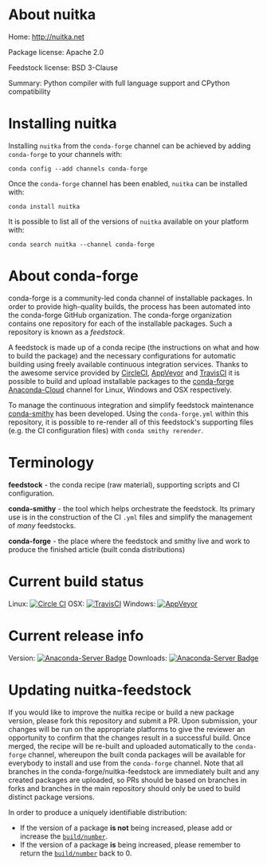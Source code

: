 About nuitka
============

Home: http://nuitka.net

Package license: Apache 2.0

Feedstock license: BSD 3-Clause

Summary: Python compiler with full language support and CPython compatibility



Installing nuitka
=================

Installing `nuitka` from the `conda-forge` channel can be achieved by adding `conda-forge` to your channels with:

```
conda config --add channels conda-forge
```

Once the `conda-forge` channel has been enabled, `nuitka` can be installed with:

```
conda install nuitka
```

It is possible to list all of the versions of `nuitka` available on your platform with:

```
conda search nuitka --channel conda-forge
```


About conda-forge
=================

conda-forge is a community-led conda channel of installable packages.
In order to provide high-quality builds, the process has been automated into the
conda-forge GitHub organization. The conda-forge organization contains one repository
for each of the installable packages. Such a repository is known as a *feedstock*.

A feedstock is made up of a conda recipe (the instructions on what and how to build
the package) and the necessary configurations for automatic building using freely
available continuous integration services. Thanks to the awesome service provided by
[CircleCI](https://circleci.com/), [AppVeyor](http://www.appveyor.com/)
and [TravisCI](https://travis-ci.org/) it is possible to build and upload installable
packages to the [conda-forge](https://anaconda.org/conda-forge)
[Anaconda-Cloud](http://docs.anaconda.org/) channel for Linux, Windows and OSX respectively.

To manage the continuous integration and simplify feedstock maintenance
[conda-smithy](http://github.com/conda-forge/conda-smithy) has been developed.
Using the ``conda-forge.yml`` within this repository, it is possible to re-render all of
this feedstock's supporting files (e.g. the CI configuration files) with ``conda smithy rerender``.


Terminology
===========

**feedstock** - the conda recipe (raw material), supporting scripts and CI configuration.

**conda-smithy** - the tool which helps orchestrate the feedstock.
                   Its primary use is in the construction of the CI ``.yml`` files
                   and simplify the management of *many* feedstocks.

**conda-forge** - the place where the feedstock and smithy live and work to
                  produce the finished article (built conda distributions)

Current build status
====================

Linux: [![Circle CI](https://circleci.com/gh/conda-forge/nuitka-feedstock.svg?style=shield)](https://circleci.com/gh/conda-forge/nuitka-feedstock)
OSX: [![TravisCI](https://travis-ci.org/conda-forge/nuitka-feedstock.svg?branch=master)](https://travis-ci.org/conda-forge/nuitka-feedstock)
Windows: [![AppVeyor](https://ci.appveyor.com/api/projects/status/github/conda-forge/nuitka-feedstock?svg=True)](https://ci.appveyor.com/project/conda-forge/nuitka-feedstock/branch/master)

Current release info
====================
Version: [![Anaconda-Server Badge](https://anaconda.org/conda-forge/nuitka/badges/version.svg)](https://anaconda.org/conda-forge/nuitka)
Downloads: [![Anaconda-Server Badge](https://anaconda.org/conda-forge/nuitka/badges/downloads.svg)](https://anaconda.org/conda-forge/nuitka)


Updating nuitka-feedstock
=========================

If you would like to improve the nuitka recipe or build a new
package version, please fork this repository and submit a PR. Upon submission,
your changes will be run on the appropriate platforms to give the reviewer an
opportunity to confirm that the changes result in a successful build. Once
merged, the recipe will be re-built and uploaded automatically to the
`conda-forge` channel, whereupon the built conda packages will be available for
everybody to install and use from the `conda-forge` channel.
Note that all branches in the conda-forge/nuitka-feedstock are
immediately built and any created packages are uploaded, so PRs should be based
on branches in forks and branches in the main repository should only be used to
build distinct package versions.

In order to produce a uniquely identifiable distribution:
 * If the version of a package **is not** being increased, please add or increase
   the [``build/number``](http://conda.pydata.org/docs/building/meta-yaml.html#build-number-and-string).
 * If the version of a package **is** being increased, please remember to return
   the [``build/number``](http://conda.pydata.org/docs/building/meta-yaml.html#build-number-and-string)
   back to 0.
